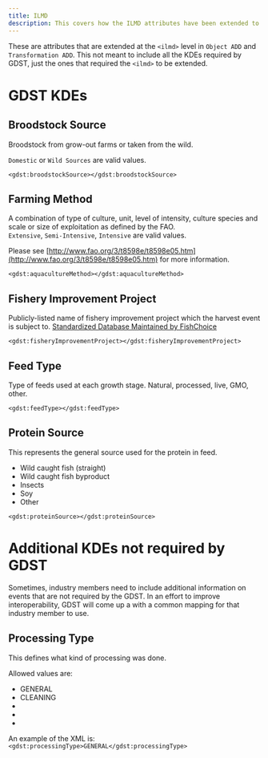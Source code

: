 ```yaml
---
title: ILMD
description: This covers how the ILMD attributes have been extended to support the needs to of Seafood Traceability.
---
```


These are attributes that are extended at the `<ilmd>` level in `Object ADD` and `Transformation ADD`. This not meant to include all the KDEs required by GDST, just the ones that required the `<ilmd>` to be extended.

# GDST KDEs

## Broodstock Source
Broodstock from grow-out farms or taken from the wild.

`Domestic` or `Wild Sources` are valid values.

`<gdst:broodstockSource></gdst:broodstockSource>`

## Farming Method
A combination of type of culture, unit, level of intensity, culture species and scale or size of exploitation as defined by the FAO.  
`Extensive`, `Semi-Intensive`, `Intensive` are valid values.

Please see [http://www.fao.org/3/t8598e/t8598e05.htm](http://www.fao.org/3/t8598e/t8598e05.htm) for more information.

`<gdst:aquacultureMethod></gdst:aquacultureMethod>`

## Fishery Improvement Project
Publicly-listed name of fishery improvement project which the harvest event is subject to. [Standardized Database Maintained by FishChoice](https://fisheryprogress.org)

`<gdst:fisheryImprovementProject></gdst:fisheryImprovementProject>`

## Feed Type
Type of feeds used at each growth stage. Natural, processed, live, GMO, other.

`<gdst:feedType></gdst:feedType>`

## Protein Source
This represents the general source used for the protein in feed.

*  Wild caught fish (straight)
*  Wild caught fish byproduct
*  Insects
*  Soy
*  Other

`<gdst:proteinSource></gdst:proteinSource>`


# Additional KDEs not required by GDST
Sometimes, industry members need to include additional information on events that 
are not required by the GDST. In an effort to improve interoperability, GDST will 
come up a with a common mapping for that industry member to use.

## Processing Type
This defines what kind of processing was done. 

Allowed values are:
- GENERAL
- CLEANING
- 
-
-

An example of the XML is:
`<gdst:processingType>GENERAL</gdst:processingType>`
